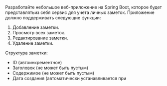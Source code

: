 Разработайте небольшое веб-приложение на Spring Boot, которое будет представлятьиз себя сервис для учета личных заметок. Приложение должно поддерживать
следующие функции:
1. Добавление заметки. 
2. Просмотр всех заметок. 
3. Редактирование заметки. 
4. Удаление заметки.


Структура заметки: 
- ID (автоинкрементное) 
- Заголовок (не может быть пустым) 
- Содержимое (не может быть пустым)
- Дата создания (автоматически устанавливается при 